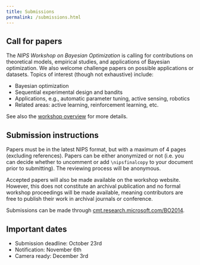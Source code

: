 ```yaml
---
title: Submissions
permalink: /submissions.html
---
```


Call for papers
----------------

The *NIPS Workshop on Bayesian Optimization* is calling for contributions on
theoretical models, empirical studies, and applications of Bayesian
optimization. We also welcome challenge papers on possible applications or
datasets. Topics of interest (though not exhaustive) include:

- Bayesian optimization
- Sequential experimental design and bandits
- Applications, e.g., automatic parameter tuning, active sensing, robotics
- Related areas: active learning, reinforcement learning, etc.

See also the [workshop overview](index.html) for more details.


Submission instructions
------------------------

Papers must be in the latest NIPS format, but with a maximum of 4 pages
(excluding references). Papers can be either anonymized or not (i.e. you can
decide whether to uncomment or add `\nipsfinalcopy` to your document prior to
submitting). The reviewing process will be anonymous.

Accepted papers will also be made available on the workshop website. However,
this does not constitute an archival publication and no formal workshop
proceedings will be made available, meaning contributors are free to publish
their work in archival journals or conference.

Submissions can be made through
[cmt.research.microsoft.com/BO2014](https://cmt.research.microsoft.com/BO2014).


Important dates
----------------

- Submission deadline: October 23rd
- Notification: November 6th
- Camera ready: December 3rd


